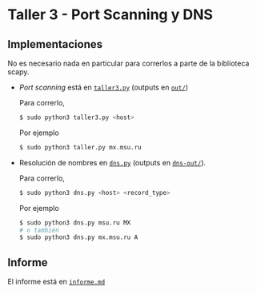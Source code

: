 # Taller 3 - Port Scanning y DNS

## Implementaciones

No es necesario nada en particular para correrlos a parte de la biblioteca
scapy.

- *Port scanning* está en [`taller3.py`](taller3.py) (outputs en [`out/`](out/))

  Para correrlo,

  ```bash
  $ sudo python3 taller3.py <host>
  ```

  Por ejemplo

  ```bash
  $ sudo python3 taller.py mx.msu.ru
  ```

- Resolución de nombres en [`dns.py`](dns.py) (outputs en
  [`dns-out/`](dns-out/)).

  Para correrlo,

  ```bash
  $ sudo python3 dns.py <host> <record_type>
  ```

  Por ejemplo

  ```bash
  $ sudo python3 dns.py msu.ru MX
  # o también
  $ sudo python3 dns.py mx.msu.ru A
  ```

## Informe

El informe está en [`informe.md`](informe.md)
